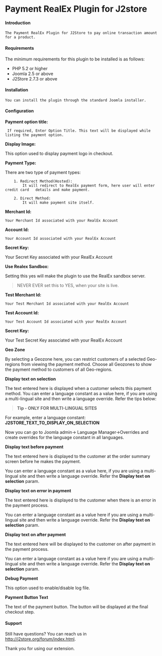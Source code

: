 # Payment RealEx Plugin for J2store

#### Introduction

	The Payment RealEx Plugin for J2Store to pay online transaction amount for a product.

#### Requirements

The minimum requirements for this plugin to be installed is as follows:
* PHP 5.2 or higher
* Joomla 2.5 or above
* J2Store 2.7.3 or above

#### Installation
	
	You can install the plugin through the standard Joomla installer.

#### Configuration

**Payment option title:**

	 If required, Enter Option Title. This text will be displayed while listing the payment option.

**Display Image:**

  This option used to display payment logo in checkout.

**Payment Type:**

  There are two type of payment types:
		
		1. Redirect Method(Hosted):
		    It will redirect to RealEx payment form, here user will enter credit card 	details and make payment.
		
		2. Direct Method:
			It will make payment site itself.

**Merchant Id:**

	Your Merchant Id associated with your RealEx Account

**Account Id:**

	Your Account Id associated with your RealEx Account

**Secret Key:**

  Your Secret Key associated with your RealEx Account

**Use Realex Sandbox:**

Setting this yes will make the plugin to use the RealEx sandbox server.

>NEVER EVER set this to YES, when your site is live.

**Test Merchant Id:**

	Your Test Merchant Id associated with your RealEx Account

**Test Account Id:**

	Your Test Account Id associated with your RealEx Account

**Secret Key:**

  Your Test Secret Key associated with your RealEx Account

**Geo Zone**

By selecting a Geozone here, you can restrict customers of a selected Geo-regions from viewing the payment method. Choose all Geozones to show the payment method to customers of all Geo-regions.

**Display text on selection**

The text entered here is displayed when a customer selects this payment method. You can enter a language constant as a value here, if you are using a multi-lingual site and then
write a language override. Refer the tips below:

>**Tip - ONLY FOR MULTI-LINGUAL SITES**

For example, enter a language constant:
**J2STORE_TEXT_TO_DISPLAY_ON_SELECTION**

Now you can go to Joomla admin-> Language Manager->Overrides and create overrides for the language constant in all languages.

**Display text before payment**

The text entered here is displayed to the customer at the order summary screen before he makes the payment.

You can enter a language constant as a value here, if you are using a multi-lingual site and then write a language override. Refer the **Display text on selection** param.

**Display text on error in payment**

The text entered here is displayed to the customer when there is an error in the payment process.

You can enter a language constant as a value here if you are using a multi-lingual site and then write a language override. Refer the **Display text on selection** param.

**Display text on after payment**

The text entered here will be displayed to the customer on after payment in the payment process.

You can enter a language constant as a value here if you are using a multi-lingual site and
then write a language override. Refer the **Display text on selection** param.

**Debug Payment**

This option used to enable/disable log file.

**Payment Button Text**

The text of the payment button. The button will be displayed at the final checkout step.

#### Support

Still have questions? You can reach us in http://j2store.org/forum/index.html.

Thank you for using our extension.
